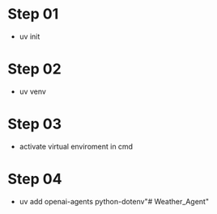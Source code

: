 # Step 01
- uv init

# Step 02
- uv venv

# Step 03
- activate virtual enviroment in cmd

# Step 04
- uv add openai-agents python-dotenv"# Weather_Agent" 
